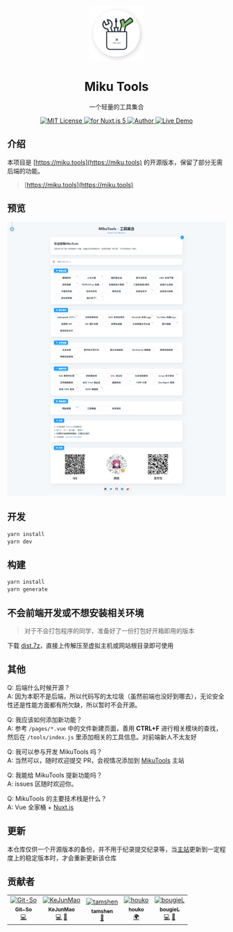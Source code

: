 <p align="center"><img src="./static/icon.png"
        alt="Logo" width="128" height="128" style="max-width: 100%;"></p>
<h1 align="center">Miku Tools</h1>
<p align="center">一个轻量的工具集合</p>
<p align="center">
    <a href="https://github.com/Ice-Hazymoon/MikuTools/blob/master/LICENSE">
        <img src="https://img.shields.io/github/license/Ice-Hazymoon/MikuTools.svg" alt="MIT License" />
    </a>
    <a href="https://vuejs.org/">
        <img src="https://img.shields.io/badge/nuxt.js-v5.x-green.svg" alt="for Nuxt.js 5">
    </a>
    <a href="http://imiku.me/">
        <img src="https://badgen.net/badge/author/Ice-Hazymoon/f2a" alt="Author">
    </a>
    <a href="https://miku.tools/">
        <img src="https://img.shields.io/badge/%F0%9F%9A%80-open--in--browser-e10079.svg" alt="Live Demo">
    </a>
</p>

## 介绍

本项目是 [https://miku.tools](https://miku.tools) 的开源版本，保留了部分无需后端的功能。

> [https://miku.tools](https://miku.tools)

## 预览

![preview](./static/preview.png)

## 开发

```bash
yarn install
yarn dev
```

## 构建

```bash
yarn install
yarn generate
```

## 不会前端开发或不想安装相关环境

> 对于不会打包程序的同学，准备好了一份打包好开箱即用的版本

下载 [dist.7z](https://raw.githubusercontent.com/Ice-Hazymoon/MikuTools/master/dist.7z)，直接上传解压至虚拟主机或网站根目录即可使用

## 其他

Q: 后端什么时候开源？  
A: 因为本职不是后端，所以代码写的太垃圾（虽然前端也没好到哪去），无论安全性还是性能方面都有所欠缺，所以暂时不会开源。

Q: 我应该如何添加新功能？  
A: 参考 `/pages/*.vue` 中的文件新建页面，善用 **CTRL+F** 进行相关模块的查找，然后在 `/tools/index.js` 里添加相关的工具信息。对前端新人不太友好

Q: 我可以参与开发 MikuTools 吗？  
A: 当然可以，随时欢迎提交 PR，会视情况添加到 [MikuTools](https://miku.tools) 主站

Q: 我能给 MikuTools 提新功能吗？  
A: issues 区随时欢迎你。

Q: MikuTools 的主要技术栈是什么？  
A: Vue 全家桶 + [Nuxt.js](https://zh.nuxtjs.org/)

## 更新

本仓库仅供一个开源版本的备份，并不用于纪录提交纪录等，当[主站](https://miku.tools)更新到一定程度上的稳定版本时，才会重新更新该仓库

## 贡献者

<!-- ALL-CONTRIBUTORS-LIST:START - Do not remove or modify this section -->
<!-- prettier-ignore-start -->
<!-- markdownlint-disable -->
<table>
  <tr>
    <td align="center"><a href="https://github.com/Git-So"><img src="https://avatars0.githubusercontent.com/u/22292451?v=4" width="100px;" alt="Git-So"/><br /><sub><b>Git-So</b></sub></a><br /><a href="https://github.com/Ice-Hazymoon/MikuTools/commits?author=Git-So" title="Code">💻</a></td>
    <td align="center"><a href="https://github.com/KeJunMao"><img src="https://avatars0.githubusercontent.com/u/18414281?v=4" width="100px;" alt="KeJunMao"/><br /><sub><b>KeJunMao</b></sub></a><br /><a href="https://github.com/Ice-Hazymoon/MikuTools/commits?author=KeJunMao" title="Code">💻</a> <a href="#question-KeJunMao" title="Answering Questions">💬</a></td>
    <td align="center"><a href="https://github.com/tamshen"><img src="https://avatars0.githubusercontent.com/u/33705179?v=4" width="100px;" alt="tamshen"/><br /><sub><b>tamshen</b></sub></a><br /><a href="#design-tamshen" title="Design">🎨</a></td>
    <td align="center"><a href="https://github.com/houko"><img src="https://avatars0.githubusercontent.com/u/12625278?v=4" width="100px;" alt="houko"/><br /><sub><b>houko</b></sub></a><br /><a href="#translation-houko" title="Translation">🌍</a></td>
    <td align="center"><a href="https://github.com/bougieL"><img src="https://avatars0.githubusercontent.com/u/36102904?v=4" width="100px;" alt="bougieL"/><br /><sub><b>bougieL</b></sub></a><br /><a href="https://github.com/Ice-Hazymoon/MikuTools/commits?author=bougieL" title="Code">💻</a> <a href="#ideas-bougieL" title="Ideas, Planning, & Feedback">🤔</a></td>
  </tr>
</table>

<!-- markdownlint-enable -->
<!-- prettier-ignore-end -->
<!-- ALL-CONTRIBUTORS-LIST:END -->
